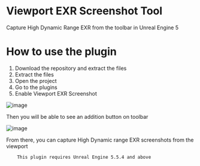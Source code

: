 # Viewport EXR Screenshot Tool
 Capture High Dynamic Range EXR from the toolbar in Unreal Engine 5

# How to use the plugin

1) Download the repository and extract the files
2) Extract the files
3) Open the project
4) Go to the plugins
5) Enable Viewport EXR Screenshot
   
![image](https://github.com/user-attachments/assets/50eff91e-2a13-4d09-8693-4273f9f9648e)

Then you will be able to see an addition button on toolbar

![image](https://github.com/user-attachments/assets/042d0b76-c9bd-41a5-bd7e-72a79a7f19b8)

From there, you can capture High Dynamic range EXR screenshots from the  viewport

        This plugin requires Unreal Engine 5.5.4 and above 
 
